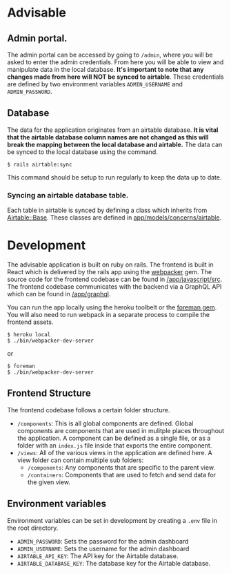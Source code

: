 # Advisable

## Admin portal.
The admin portal can be accessed by going to `/admin`, where you will be asked
to enter the admin credentials. From here you will be able to view and
manipulate data in the local database. **It's important to note that any changes
made from here will NOT be synced to airtable**. These credentials are defined
by two environment variables `ADMIN_USERNAME` and `ADMIN_PASSWORD`.

## Database
The data for the application originates from an airtable database. **It is vital
that the airtable database column names are not changed as this will break the
mapping between the local database and airtable.**
The data can be synced to the local database using the command.

```
$ rails airtable:sync
```

This command should be setup to run regularly to keep the data up to date.

### Syncing an airtable database table.
Each table in airtable is synced by defining a class which inherits from [Airtable::Base](https://github.com/thomascullen/Advisable/tree/master/app/models/concerns/airtable/base.rb). These classes are defined in [app/models/concerns/airtable](https://github.com/thomascullen/Advisable/tree/master/app/models/concerns/airtable).


# Development
The advisable application is built on ruby on rails. The frontend is built in
React which is delivered by the rails app using the [webpacker](https://github.com/rails/webpacker) gem. The source code for the frontend codebase can be found in [/app/javascript/src](https://github.com/thomascullen/Advisable/tree/master/app/javascript/src). The frontend codebase communicates with the backend via a GraphQL API which can be found in [/app/graphql](https://github.com/thomascullen/Advisable/tree/master/app/graphql).

You can run the app locally using the heroku toolbelt or the [foreman gem](https://github.com/ddollar/foreman). You will also need to run webpack in a separate process to compile the frontend assets.

```
$ heroku local
$ ./bin/webpacker-dev-server
```
or
```
$ foreman
$ ./bin/webpacker-dev-server
```

## Frontend Structure
The frontend codebase follows a certain folder structure.

- `/components`: This is all global components are defined. Global components are components that are used in mulitple places throughout the application. A component can be defined as a single file, or as a folder with an `index.js` file inside that exports the entire component.
- `/views`: All of the various views in the application are defined here. A view folder can contain multiple sub folders:
  - `/components`: Any components that are specific to the parent view.
  - `/containers`: Components that are used to fetch and send data for the given view.

## Environment variables
Environment variables can be set in development by creating a `.env` file
in the root directory.

- `ADMIN_PASSWORD`: Sets the password for the admin dashboard
- `ADMIN_USERNAME`: Sets the username for the admin dashboard
- `AIRTABLE_API_KEY`: The API key for the Airtable database.
- `AIRTABLE_DATABASE_KEY`: The database key for the Airtable database.
